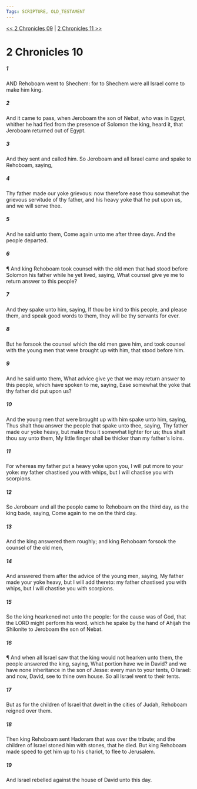 ```yaml
---
Tags: SCRIPTURE, OLD_TESTAMENT
---
```


[<< 2 Chronicles 09](OLD_TESTAMENT/14_2_Chronicles/2_Chronicles_09.md) | [2 Chronicles 11 >>](OLD_TESTAMENT/14_2_Chronicles/2_Chronicles_11.md)

# 2 Chronicles 10

##### 1

AND Rehoboam went to Shechem: for to Shechem were all Israel come to make him king.

##### 2

And it came to pass, when Jeroboam the son of Nebat, who was in Egypt, whither he had fled from the presence of Solomon the king, heard it, that Jeroboam returned out of Egypt.

##### 3

And they sent and called him. So Jeroboam and all Israel came and spake to Rehoboam, saying,

##### 4

Thy father made our yoke grievous: now therefore ease thou somewhat the grievous servitude of thy father, and his heavy yoke that he put upon us, and we will serve thee.

##### 5

And he said unto them, Come again unto me after three days. And the people departed.

##### 6

¶ And king Rehoboam took counsel with the old men that had stood before Solomon his father while he yet lived, saying, What counsel give ye me to return answer to this people?

##### 7

And they spake unto him, saying, If thou be kind to this people, and please them, and speak good words to them, they will be thy servants for ever.

##### 8

But he forsook the counsel which the old men gave him, and took counsel with the young men that were brought up with him, that stood before him.

##### 9

And he said unto them, What advice give ye that we may return answer to this people, which have spoken to me, saying, Ease somewhat the yoke that thy father did put upon us?

##### 10

And the young men that were brought up with him spake unto him, saying, Thus shalt thou answer the people that spake unto thee, saying, Thy father made our yoke heavy, but make thou it somewhat lighter for us; thus shalt thou say unto them, My little finger shall be thicker than my father's loins.

##### 11

For whereas my father put a heavy yoke upon you, I will put more to your yoke: my father chastised you with whips, but I will chastise you with scorpions.

##### 12

So Jeroboam and all the people came to Rehoboam on the third day, as the king bade, saying, Come again to me on the third day.

##### 13

And the king answered them roughly; and king Rehoboam forsook the counsel of the old men,

##### 14

And answered them after the advice of the young men, saying, My father made your yoke heavy, but I will add thereto: my father chastised you with whips, but I will chastise you with scorpions.

##### 15

So the king hearkened not unto the people: for the cause was of God, that the LORD might perform his word, which he spake by the hand of Ahijah the Shilonite to Jeroboam the son of Nebat.

##### 16

¶ And when all Israel saw that the king would not hearken unto them, the people answered the king, saying, What portion have we in David? and we have none inheritance in the son of Jesse: every man to your tents, O Israel: and now, David, see to thine own house. So all Israel went to their tents.

##### 17

But as for the children of Israel that dwelt in the cities of Judah, Rehoboam reigned over them.

##### 18

Then king Rehoboam sent Hadoram that was over the tribute; and the children of Israel stoned him with stones, that he died. But king Rehoboam made speed to get him up to his chariot, to flee to Jerusalem.

##### 19

And Israel rebelled against the house of David unto this day.
